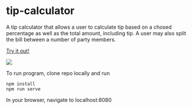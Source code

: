 # tip-calculator

A tip calculator that allows a user to calculate tip based on a chosed percentage as well as the total amount, including tip. A user may also split the bill between a number of party members.

[Try it out!](https://tip-calculate.firebaseapp.com/)

![](https://media.giphy.com/media/QybfLnjxeqh1mgLGYH/giphy.gif)

To run program, clone repo locally and run

```
npm install
npm run serve
```
In your browser, navigate to localhost:8080
